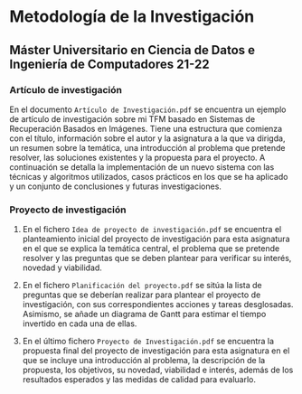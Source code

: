 # Metodología de la Investigación

## Máster Universitario en Ciencia de Datos e Ingeniería de Computadores 21-22

### Artículo de investigación

En el documento `Artículo de Investigación.pdf` se encuentra un ejemplo de artículo de investigación sobre mi TFM basado en Sistemas de Recuperación Basados en Imágenes. Tiene una estructura que comienza con el título, información sobre el autor y la asignatura a la que va dirigda, un resumen sobre la temática, una introducción al problema que pretende resolver, las soluciones existentes y la propuesta para el proyecto. A continuación se detalla la implementación de un nuevo sistema con las técnicas y algoritmos utilizados, casos prácticos en los que se ha aplicado y un conjunto de conclusiones y futuras investigaciones.

### Proyecto de investigación

1. En el fichero `Idea de proyecto de investigación.pdf` se encuentra el planteamiento inicial del proyecto de investigación para esta asignatura en el que se explica la temática central, el problema que se pretende resolver y las preguntas que se deben plantear para verificar su interés, novedad y viabilidad.

2. En el fichero `Planificación del proyecto.pdf` se sitúa la lista de preguntas que se deberían realizar para plantear el proyecto de investigación, con sus correspondientes acciones y tareas desglosadas. Asimismo, se añade un diagrama de Gantt para estimar el tiempo invertido en cada una de ellas.

3. En el último fichero `Proyecto de Investigación.pdf` se encuentra la propuesta final del proyecto de investigación para esta asignatura en el que se incluye una introducción al problema, la descripción de la propuesta, los objetivos, su novedad, viabilidad e interés, además de los resultados esperados y las medidas de calidad para evaluarlo.